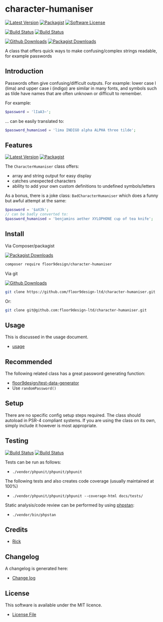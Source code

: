 # character-humaniser

[![Latest Version](https://img.shields.io/github/v/release/floor9design-ltd/character-humaniser?include_prereleases&style=plastic)](https://github.com/floor9design-ltd/character-humaniser/releases)
[![Packagist](https://img.shields.io/packagist/v/floor9design/character-humaniser?style=plastic)](https://packagist.org/packages/floor9design/character-humaniser)
[![Software License](https://img.shields.io/badge/license-MIT-brightgreen.svg?style=plastic)](LICENCE.md)

[![Build Status](https://img.shields.io/travis/floor9design-ltd/character-humaniser?style=plastic)](https://travis-ci.com/github/floor9design-ltd/character-humaniser)
[![Build Status](https://img.shields.io/codecov/c/github/floor9design-ltd/character-humaniser?style=plastic)](https://codecov.io/gh/floor9design-ltd/character-humaniser)

[![Github Downloads](https://img.shields.io/github/downloads/floor9design-ltd/character-humaniser/total?style=plastic)](https://github.com/floor9design-ltd/character-humaniser)
[![Packagist Downloads](https://img.shields.io/packagist/dt/floor9design/character-humaniser?style=plastic)](https://packagist.org/packages/floor9design/character-humaniser)


A class that offers quick ways to make confusing/complex strings readable, for example passwords

## Introduction

Passwords often give confusing/difficult outputs. For example: lower case l (lima) and upper case i (indigo) are 
similar in many fonts, and symbols such as tilde have names that are often unknown or difficult to remember.

For example:

```php
$password = 'lIaA3~';
```

... can be easily translated to:

```php
$password_humanised = 'lima INDIGO alpha ALPHA three tilde';
```

## Features

[![Latest Version](https://img.shields.io/github/v/release/floor9design-ltd/character-humaniser?include_prereleases&style=plastic)](https://github.com/floor9design-ltd/character-humaniser/releases)
[![Packagist](https://img.shields.io/packagist/v/floor9design/character-humaniser?style=plastic)](https://packagist.org/packages/floor9design/character-humaniser)

The `CharacterHumaniser` class offers:

* array and string output for easy display
* catches unexpected characters
* ability to add your own custom definitions to undefined symbols/letters

As a bonus, there is a joke class: `BadCharacterHumaniser` which does a funny but awful attempt at the same:

```php
$password = '$aX3k';
// can be badly converted to:
$password_humanised = 'benjamins aether XYLOPHONE cup of tea knife';
```


## Install

Via Composer/packagist

[![Packagist Downloads](https://img.shields.io/packagist/dt/floor9design/character-humaniser?style=plastic)](https://packagist.org/packages/floor9design/character-humaniser)

``` bash
composer require floor9design/character-humaniser
```

Via git

[![Github Downloads](https://img.shields.io/github/downloads/floor9design-ltd/character-humaniser/total?style=plastic)](https://github.com/floor9design-ltd/character-humaniser)

``` bash
git clone https://github.com/floor9design-ltd/character-humaniser.git
```
Or: 
``` bash
git clone git@github.com:floor9design-ltd/character-humaniser.git
```

## Usage

This is discussed in the usage document.

* [usage](docs/project/usage.md)

## Recommended

The following related class has a great password generating function:

* [floor9design/test-data-generator](https://github.com/floor9design-ltd/test-data-generator)
* Use `randomPassword()`

## Setup

There are no specific config setup steps required. 
The class should autoload in PSR-4 compliant systems. If you are using the class on its own, simply include it 
however is most appropriate.

## Testing

[![Build Status](https://img.shields.io/travis/floor9design-ltd/character-humaniser?style=plastic)](https://travis-ci.com/github/floor9design-ltd/character-humaniser)
[![Build Status](https://img.shields.io/codecov/c/github/floor9design-ltd/character-humaniser?style=plastic)](https://codecov.io/gh/floor9design-ltd/character-humaniser)

Tests can be run as follows:

* `./vendor/phpunit/phpunit/phpunit`

The following tests and also creates code coverage (usually maintained at 100%)

* `./vendor/phpunit/phpunit/phpunit --coverage-html docs/tests/`

Static analysis/code review can be performed by using [phpstan](https://phpstan.org/):

* `./vendor/bin/phpstan`

## Credits

- [Rick](https://github.com/elb98rm)

## Changelog

A changelog is generated here:

* [Change log](CHANGELOG.md)

## License

This software is available under the MIT licence. 

* [License File](LICENCE.md)
